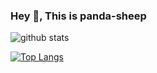 ### Hey 👋, This is panda-sheep
![github stats](https://github-readme-stats.vercel.app/api?username=panda-sheep&show_icons=true&line_height=24&count_private=true&theme=dracula)

[![Top Langs](https://github-readme-stats.vercel.app/api/top-langs/?username=panda-sheep&layout=compact)](https://github.com/panda-sheep/github-readme-stats)
